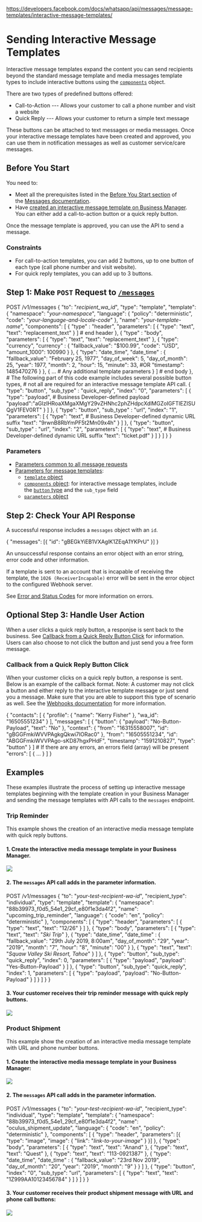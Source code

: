https://developers.facebook.com/docs/whatsapp/api/messages/message-templates/interactive-message-templates/

Sending Interactive Message Templates
=====================================

Interactive message templates expand the content you can send recipients beyond the standard message template and media messages template types to include interactive buttons using the [`components`](https://developers.facebook.com/docs/whatsapp/api/messages#components-object) object.

There are two types of predefined buttons offered:

-   Call-to-Action --- Allows your customer to call a phone number and visit a website
-   Quick Reply --- Allows your customer to return a simple text message

These buttons can be attached to text messages or media messages. Once your interactive message templates have been created and approved, you can use them in notification messages as well as customer service/care messages.

[](https://developers.facebook.com/docs/whatsapp/api/messages/message-templates/interactive-message-templates/#)

Before You Start
----------------

You need to:

-   Meet all the prerequisites listed in the [Before You Start section](https://developers.facebook.com/docs/whatsapp/api/messages#before-you-start) of the [Messages documentation](https://developers.facebook.com/docs/whatsapp/api/messages).
-   Have [created an interactive message template on Business Manager](https://developers.facebook.com/docs/whatsapp/message-templates/creation#step-1--create-template-using-the-whatsapp-manager). You can either add a call-to-action button or a quick reply button.

Once the message template is approved, you can use the API to send a message.

### Constraints

-   For call-to-action templates, you can add 2 buttons, up to one button of each type (call phone number and visit website).
-   For quick reply templates, you can add up to 3 buttons.

[](https://developers.facebook.com/docs/whatsapp/api/messages/message-templates/interactive-message-templates/#)

Step 1: Make `POST` Request to [`/messages`](https://developers.facebook.com/docs/whatsapp/api/messages)
--------------------------------------------------------------------------------------------------------

POST /v1/messages {  "to":  "*recipient_wa_id*",  "type":  "template",  "template":  {  "namespace":  "*your-namespace*",  "language":  {  "policy":  "deterministic",  "code":  "*your-language-and-locale-code*"  },  "name":  "*your-template-name*",  "components":  [  {  "type"  :  "header",  "parameters":  [  {  "type":  "text",  "text":  "replacement_text"  }  ]  # end header  },  {  "type"  :  "body",  "parameters":  [  {  "type":  "text",  "text":  "replacement_text"  },  {  "type":  "currency",  "currency"  :  {  "fallback_value":  "$100.99",  "code":  "USD",  "amount_1000":  100990  }  },  {  "type":  "date_time",  "date_time"  :  {  "fallback_value":  "February 25, 1977",  "day_of_week":  5,  "day_of_month":  25,  "year":  1977,  "month":  2,  "hour":  15,  "minute":  33,  #OR  "timestamp":  1485470276  }  },  {  ...  # Any additional template parameters  }  ]  # end body  },  # The following part of this code example includes several possible button types,  # not all are required for an interactive message template API call.  {  "type":  "button",  "sub_type"  :  "quick_reply",  "index":  "0",  "parameters":  [  {  "type":  "payload",  # Business Developer-defined payload  "payload":"aGlzIHRoaXMgaXMgY29vZHNhc2phZHdpcXdlMGZoIGFTIEZISUQgV1FEV0RT"  }  ]  },  {  "type":  "button",  "sub_type"  :  "url",  "index":  "1",  "parameters":  [  {  "type":  "text",  # Business Developer-defined dynamic URL suffix  "text":  "9rwnB8RbYmPF5t2Mn09x4h"  }  ]  },  {  "type":  "button",  "sub_type"  :  "url",  "index":  "2",  "parameters":  [  {  "type":  "text",  # Business Developer-defined dynamic URL suffix  "text":  "ticket.pdf"  }  ]  }  ]  }  }

### Parameters

-   [Parameters common to all message requests](https://developers.facebook.com/docs/whatsapp/api/messages#parameters)
-   [Parameters for message templates](https://developers.facebook.com/docs/whatsapp/api/messages#message-templates):
    -   [`template` object](https://developers.facebook.com/docs/whatsapp/api/messages#template-object)
    -   [`components` object](https://developers.facebook.com/docs/whatsapp/api/messages#components-object): for interactive message templates, include the [`button` type](https://developers.facebook.com/docs/whatsapp/api/messages#buttons) and the `sub_type` field
    -   [`parameters` object](https://developers.facebook.com/docs/whatsapp/api/messages#parameters-object)

[](https://developers.facebook.com/docs/whatsapp/api/messages/message-templates/interactive-message-templates/#)

Step 2: Check Your API Response
-------------------------------

A successful response includes a `messages` object with an `id`.

{  "messages":  [{  "id":  "gBEGkYiEB1VXAglK1ZEqA1YKPrU"  }]  }

An unsuccessful response contains an error object with an error string, error code and other information.

If a template is sent to an account that is incapable of receiving the template, the `1026 (ReceiverIncapable)` error will be sent in the error object to the configured Webhook server.

See [Error and Status Codes](https://developers.facebook.com/docs/whatsapp/api/errors) for more information on errors.

[](https://developers.facebook.com/docs/whatsapp/api/messages/message-templates/interactive-message-templates/#)

Optional Step 3: Handle User Action
-----------------------------------

When a user clicks a quick reply button, a responjse is sent back to the business. See [Callback from a Quick Reply Button Click](https://developers.facebook.com/docs/whatsapp/api/messages/message-templates/interactive-message-templates/#callback-from-a-quick-reply-button-click) for information. Users can also choose to not click the button and just send you a free form message.

### Callback from a Quick Reply Button Click

When your customer clicks on a quick reply button, a response is sent. Below is an example of the callback format. Note: A customer may not click a button and either reply to the interactive template message or just send you a message. Make sure that you are able to support this type of scenario as well. See the [Webhooks documentation](https://developers.facebook.com/docs/whatsapp/api/webhooks) for more information.

{  "contacts":  [  {  "profile":  {  "name":  "Kerry Fisher"  },  "wa_id":  "16505551234"  }  ],  "messages":  [  {  "button":  {  "payload":  "No-Button-Payload",  "text":  "No"  },  "context":  {  "from":  "16315558007",  "id":  "gBGGFmkiWVVPAgkgQkwi7IORac0"  },  "from":  "16505551234",  "id":  "ABGGFmkiWVVPAgo-sKD87hgxPHdF",  "timestamp":  "1591210827",  "type":  "button"  }  ]  # If there are any errors, an errors field (array) will be present  "errors":  [  {  ...  }  ]  }

[](https://developers.facebook.com/docs/whatsapp/api/messages/message-templates/interactive-message-templates/#)

Examples
--------

These examples illustrate the process of setting up interactive message templates beginning with the template creation in your Business Manager and sending the message templates with API calls to the `messages` endpoint.

### Trip Reminder

This example shows the creation of an interactive media message template with quick reply buttons.

#### 1\. Create the interactive media message template in your Business Manager.

![](https://scontent.fcgh10-2.fna.fbcdn.net/v/t39.2365-6/69992761_2422053444581036_9156860843323817984_n.png?_nc_cat=103&ccb=1-7&_nc_sid=e280be&_nc_eui2=AeGg0qgrfDBReoiKjCw2FAZ2gg1RcLwhnn-CDVFwvCGef81nhAj-DlivY-Xilmaqp8RzwMr33CFEpYPQoI2gc6ob&_nc_ohc=ilc25jzBCGMQ7kNvwGFVQa9&_nc_oc=AdmlKsTPGJ_yMj0KKiaQCImWWFLA6Bn-RBTKT6wqQy9TrMCgkdfjlFUxS9lkaU12LNLfwfrRvyEcAUgkFgayo9p9&_nc_zt=14&_nc_ht=scontent.fcgh10-2.fna&_nc_gid=gCYmDPcbr_p3aoon5mKMnQ&oh=00_AfYG9K2qXmUJrVu3M-UFNvq1JgomBGrWvgPPdwdX73zTzg&oe=68ED1333)

#### 2\. The `messages` API call adds in the parameter information.

POST /v1/messages {  "to":  "*your-test-recipient-wa-id*",  "recipient_type":  "individual",  "type":  "template",  "template":  {  "namespace":  "88b39973_f0d5_54e1_29cf_e80f1e3da4f2",  "name":  "upcoming_trip_reminder",  "language":  {  "code":  "en",  "policy":  "deterministic"  },  "components":  [  {  "type":  "header",  "parameters":  [  {  "type":  "text",  "text":  "12/26"  }  ]  },  {  "type":  "body",  "parameters":  [  {  "type":  "text",  "text":  "*Ski Trip*"  },  {  "type":  "date_time",  "date_time"  :  {  "fallback_value":  "29th July 2019, 8:00am",  "day_of_month":  "29",  "year":  "2019",  "month":  "7",  "hour":  "8",  "minute":  "00"  }  },  {  "type":  "text",  "text":  "*Squaw Valley Ski Resort, Tahoe*"  }  ]  },  {  "type":  "button",  "sub_type":  "quick_reply",  "index":  0,  "parameters":  [  {  "type":  "payload",  "payload":  "Yes-Button-Payload"  }  ]  },  {  "type":  "button",  "sub_type":  "quick_reply",  "index":  1,  "parameters":  [  {  "type":  "payload",  "payload":  "No-Button-Payload"  }  ]  }  ]  }  }

#### 3\. Your customer receives their trip reminder message with quick reply buttons.

![](https://scontent.fcgh10-1.fna.fbcdn.net/v/t39.2365-6/70313288_3542556432436756_2429364280076795904_n.jpg?_nc_cat=107&ccb=1-7&_nc_sid=e280be&_nc_eui2=AeFZ7IJnHahtXpuBUovXlRdx841A3d08Ag_zjUDd3TwCD8jqBN7cdFzxWWrwat5b3na3KxcuetBinTIRpJwrnoRN&_nc_ohc=cE5ntJ90LtIQ7kNvwH1CrEG&_nc_oc=AdlDCgaRa7Uh2_DBE1Qxf6Uh6-SNFuB-1lsFGRo7tuq_SMNx99xEq9Ea6CfhKHdzC0GU9ozwV7TSfazzMeVIgygi&_nc_zt=14&_nc_ht=scontent.fcgh10-1.fna&_nc_gid=gCYmDPcbr_p3aoon5mKMnQ&oh=00_AfaAi-JLkYl5qUgMz7efgEs_ZQWM-gGGOcxv9onKleheAA&oe=68ED3BAF)

### Product Shipment

This example show the creation of an interactive media message template with URL and phone number buttons.

#### 1\. Create the interactive media message template in your Business Manager:

![](https://scontent.fcgh10-1.fna.fbcdn.net/v/t39.8562-6/252732350_432139204978673_6191776179934970667_n.png?_nc_cat=104&ccb=1-7&_nc_sid=f537c7&_nc_eui2=AeFXQBivoLh9hXQ3Zhy5nD1_CYXL82XNdm0JhcvzZc12bRHB5GjE_0HySqZ8N9sHPUoDfCaB2yfuXzqDiQUQN-0o&_nc_ohc=evLZqYgkULUQ7kNvwHnn1sY&_nc_oc=AdnEgOPLRtFh6B96G40eTPB07Zap1AElPM_8GMqTDcci_sgiF4xm5lE4XAoiO1Tk85VbWlCkcZWkW4Fpeuv6IUI0&_nc_zt=14&_nc_ht=scontent.fcgh10-1.fna&_nc_gid=gCYmDPcbr_p3aoon5mKMnQ&oh=00_Afb0T2iBpkZheUyA1Y2yAGELHBlUs5ktgo4y0YN9mIpYWg&oe=68D8CF8A)

#### 2\. The `messages` API call adds in the parameter information.

POST /v1/messages {  "to":  "*your-test-recipient-wa-id*",  "recipient_type":  "individual",  "type":  "template",  "template":  {  "namespace":  "88b39973_f0d5_54e1_29cf_e80f1e3da4f2",  "name":  "oculus_shipment_update",  "language":  {  "code":  "en",  "policy":  "deterministic"  },  "components":  [  {  "type":  "header",  "parameters":  [{  "type":  "image",  "image":  {  "link":  "*link-to-your-image*"  }  }]  },  {  "type":  "body",  "parameters":  [  {  "type":  "text",  "text":  "Anand"  },  {  "type":  "text",  "text":  "Quest"  },  {  "type":  "text",  "text":  "113-0921387"  },  {  "type":  "date_time",  "date_time"  :  {  "fallback_value":  "23rd Nov 2019",  "day_of_month":  "20",  "year":  "2019",  "month":  "9"  }  }  ]  },  {  "type":  "button",  "index":  "0",  "sub_type":  "url",  "parameters":  [  {  "type":  "text",  "text":  "1Z999AA10123456784"  }  ]  }  ]  }  }

#### 3\. Your customer receives their product shipment message with URL and phone call buttons:

![](https://scontent.fcgh10-2.fna.fbcdn.net/v/t39.2365-6/70110077_2418689288410121_928570447631482880_n.png?_nc_cat=105&ccb=1-7&_nc_sid=e280be&_nc_eui2=AeFZ0bQIRWGSrOHd24ZMQc23wbPvQlc52oHBs-9CVznagY35Hur_mwSd2EgbZDuGMXcMfWJlAiUkx0zGymOayfj4&_nc_ohc=LXJy0tK16_8Q7kNvwHsesEF&_nc_oc=AdmjzbtfthZf35YkPFB-TgpP0WKfSVnYQeQczeVhyNqpkZ3H-OPoWQB9kvNBSvhLcuO6xJ4GvshoX6rP2TRmxwU5&_nc_zt=14&_nc_ht=scontent.fcgh10-2.fna&_nc_gid=gCYmDPcbr_p3aoon5mKMnQ&oh=00_AfYkkvmPyJPpLT5cbl_gq3jkBhRKDBeWbQvGXZTmT-joog&oe=68ED2C5E)